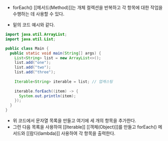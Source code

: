 - forEach() [[메서드(Method)]]는 개체 컬렉션을 반복하고 각 항목에 대한 작업을 수행하는 데 사용할 수 있다.


- 밑의 코드 예시와 같다.

```java
import java.util.ArrayList;
import java.util.List;

public class Main {
  public static void main(String[] args) {
    List<String> list = new ArrayList<>();
    list.add("one");
    list.add("two");
    list.add("three");
    
    Iterable<String> iterable = list; // 업캐스팅
    
    iterable.forEach((item) -> {
      System.out.println(item);
    });
  }
}
```

- 위 코드에서 문자열 목록을 만들고 여기에 세 개의 항목을 추가한다. 
- 그런 다음 목록을 사용하여 [[Iterable]] [[객체(Object)]]를 만들고 forEach() 메서드와 [[람다(lambda)]] 사용하여 각 항목을 출력한다.
